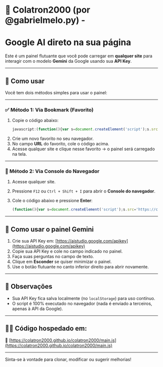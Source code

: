 # 🤖 Colatron2000 (por @gabrielmelo.py) - 
# Google AI direto na sua página

Este é um painel flutuante que você pode carregar em **qualquer site** para interagir com o modelo **Gemini** da Google usando sua **API Key**.

---

## 🚀 Como usar

Você tem dois métodos simples para usar o painel:

---

### ✅ Método 1: Via Bookmark (Favorito)

1. Copie o código abaixo:
    ```javascript
    javascript:(function(){var s=document.createElement('script');s.src='https://colatron2000.github.io/colatron2000/main.js';document.head.appendChild(s);})();
    ```
2. Crie um novo favorito no seu navegador.
3. No campo **URL** do favorito, cole o código acima.
4. Acesse qualquer site e clique nesse favorito → o painel será carregado na tela.

---

### 🧪 Método 2: Via Console do Navegador

1. Acesse qualquer site.
2. Pressione `F12` ou `Ctrl + Shift + I` para abrir o **Console do navegador**.
3. Cole o código abaixo e pressione **Enter**:

    ```javascript
    (function(){var s=document.createElement('script');s.src='https://colatron2000.github.io/colatron2000/main.js';document.head.appendChild(s);})();
    ```

---

## 🧠 Como usar o painel Gemini

1. Crie sua API Key em: [https://aistudio.google.com/apikey](https://aistudio.google.com/apikey)
2. Copie sua API Key e cole no campo indicado no painel.
3. Faça suas perguntas no campo de texto.
4. Clique em **Esconder** se quiser minimizar o painel.
5. Use o botão flutuante no canto inferior direito para abrir novamente.

---

## 📌 Observações

- Sua API Key fica salva localmente (no `localStorage`) para uso contínuo.
- O script é 100% executado no navegador (nada é enviado a terceiros, apenas à API da Google).

---

## 👨‍💻 Código hospedado em:

🔗 [https://colatron2000.github.io/colatron2000/main.js](https://colatron2000.github.io/colatron2000/main.js)

---

Sinta-se à vontade para clonar, modificar ou sugerir melhorias!

